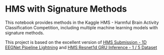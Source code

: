 # HMS with Signature Methods
This notebook provides methods in the Kaggle HMS - Harmful Brain Activity Classification Competition, including multiple machine learning models with signature methods.

This project is based on the excellent version of [HMS Submission - 1D EEGNet Pipeline Lightning]([https://openai.com](https://www.kaggle.com/code/nvveew/hms-submission-1d-eegnet-pipeline-lightning)) and [HMS Resnet1d GRU Inference - 1 / 5 Dataset](https://www.kaggle.com/code/konstantinboyko/hms-resnet1d-gru-inference-1-5-dataset)
